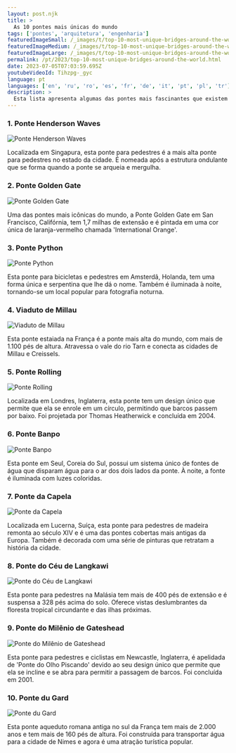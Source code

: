 ```yaml
---
layout: post.njk
title: >
  As 10 pontes mais únicas do mundo
tags: ['pontes', 'arquitetura', 'engenharia']
featuredImageSmall: /_images/t/top-10-most-unique-bridges-around-the-world-cover-pt-small.webp
featuredImageMedium: /_images/t/top-10-most-unique-bridges-around-the-world-cover-pt-medium.webp
featuredImageLarge: /_images/t/top-10-most-unique-bridges-around-the-world-cover-pt-large.webp
permalink: /pt/2023/top-10-most-unique-bridges-around-the-world.html
date: 2023-07-05T07:03:59.695Z
youtubeVideoId: Tihzpg-_gyc
language: pt
languages: ['en', 'ru', 'ro', 'es', 'fr', 'de', 'it', 'pt', 'pl', 'tr']
description: >
  Esta lista apresenta algumas das pontes mais fascinantes que existem em todo o mundo. Seja devido ao seu design intrincado, localização ou propósito, essas pontes certamente deixarão uma impressão duradoura.
---
```


### 1. Ponte Henderson Waves

![Ponte Henderson Waves](/_images/4/487bc04d90ddf841f4d7c3661ee12e7e-medium.webp)

Localizada em Singapura, esta ponte para pedestres é a mais alta ponte para pedestres no estado da cidade. É nomeada após a estrutura ondulante que se forma quando a ponte se arqueia e mergulha.

### 2. Ponte Golden Gate

![Ponte Golden Gate](/_images/5/5ebb24914f30c12f784634982b33c7b1-medium.webp)

Uma das pontes mais icônicas do mundo, a Ponte Golden Gate em San Francisco, Califórnia, tem 1,7 milhas de extensão e é pintada em uma cor única de laranja-vermelho chamada 'International Orange'.

### 3. Ponte Python

![Ponte Python](/_images/b/b6dfc91e9e5d530e5acd9d8e5cfce8c9-medium.webp)

Esta ponte para bicicletas e pedestres em Amsterdã, Holanda, tem uma forma única e serpentina que lhe dá o nome. Também é iluminada à noite, tornando-se um local popular para fotografia noturna.

### 4. Viaduto de Millau

![Viaduto de Millau](/_images/2/24c1367e072b6f69f5a9735b6bb448d6-medium.webp)

Esta ponte estaiada na França é a ponte mais alta do mundo, com mais de 1.100 pés de altura. Atravessa o vale do rio Tarn e conecta as cidades de Millau e Creissels.

### 5. Ponte Rolling

![Ponte Rolling](/_images/8/85e6cd5f7ad5df1ae008c183178fe40a-medium.webp)

Localizada em Londres, Inglaterra, esta ponte tem um design único que permite que ela se enrole em um círculo, permitindo que barcos passem por baixo. Foi projetada por Thomas Heatherwick e concluída em 2004.

### 6. Ponte Banpo

![Ponte Banpo](/_images/9/91c9b2f3cef4ec9569ed3ca0d5197f55-medium.webp)

Esta ponte em Seul, Coreia do Sul, possui um sistema único de fontes de água que disparam água para o ar dos dois lados da ponte. À noite, a fonte é iluminada com luzes coloridas.

### 7. Ponte da Capela

![Ponte da Capela](/_images/9/9a83070c2573df0e68c8402892cb45cc-medium.webp)

Localizada em Lucerna, Suíça, esta ponte para pedestres de madeira remonta ao século XIV e é uma das pontes cobertas mais antigas da Europa. Também é decorada com uma série de pinturas que retratam a história da cidade.

### 8. Ponte do Céu de Langkawi

![Ponte do Céu de Langkawi](/_images/8/83c01d3bb2f56833b0332dd86ddf6e15-medium.webp)

Esta ponte para pedestres na Malásia tem mais de 400 pés de extensão e é suspensa a 328 pés acima do solo. Oferece vistas deslumbrantes da floresta tropical circundante e das ilhas próximas.

### 9. Ponte do Milênio de Gateshead

![Ponte do Milênio de Gateshead](/_images/e/e7990b6af368e302f2bf3081af078b67-medium.webp)

Esta ponte para pedestres e ciclistas em Newcastle, Inglaterra, é apelidada de 'Ponte do Olho Piscando' devido ao seu design único que permite que ela se incline e se abra para permitir a passagem de barcos. Foi concluída em 2001.

### 10. Ponte du Gard

![Ponte du Gard](/_images/f/f0a0c83f9507c74f04b613b944ced421-medium.webp)

Esta ponte aqueduto romana antiga no sul da França tem mais de 2.000 anos e tem mais de 160 pés de altura. Foi construída para transportar água para a cidade de Nimes e agora é uma atração turística popular.

